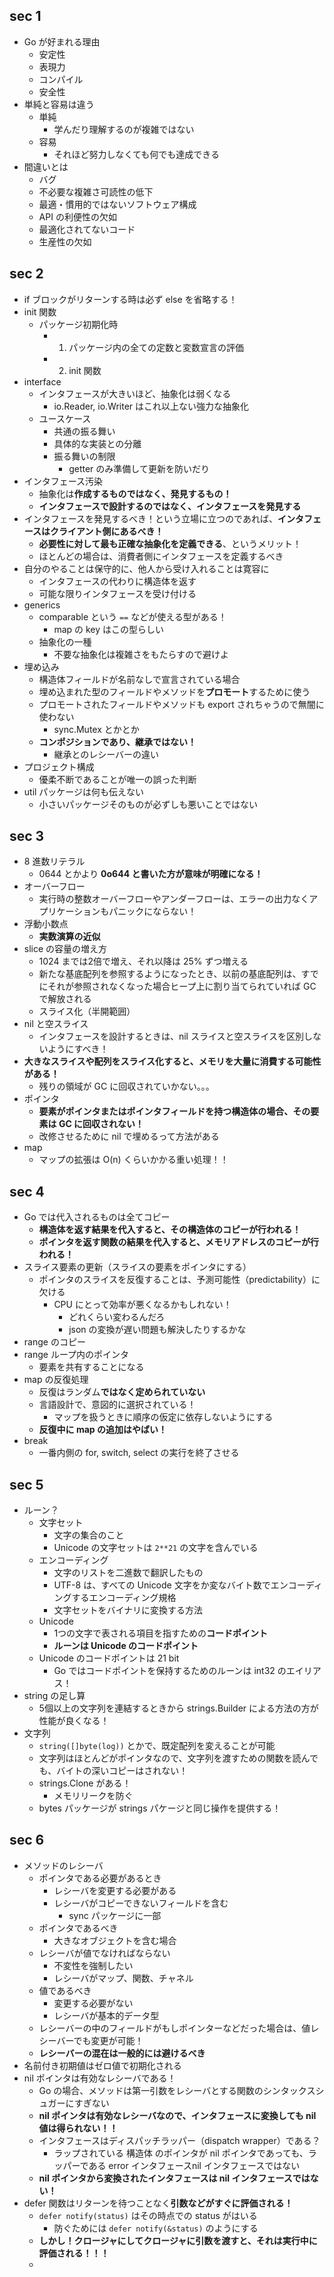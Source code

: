 ## sec 1

- Go が好まれる理由
  - 安定性
  - 表現力
  - コンパイル
  - 安全性
- 単純と容易は違う
  - 単純
    - 学んだり理解するのが複雑ではない
  - 容易
    - それほど努力しなくても何でも達成できる
- 間違いとは
  - バグ
  - 不必要な複雑さ可読性の低下
  - 最適・慣用的ではないソフトウェア構成
  - API の利便性の欠如
  - 最適化されてないコード
  - 生産性の欠如

## sec 2

- if ブロックがリターンする時は必ず else を省略する！
- init 関数
  - パッケージ初期化時
    - 1. パッケージ内の全ての定数と変数宣言の評価
    - 2. init 関数
- interface
  - インタフェースが大きいほど、抽象化は弱くなる
    - io.Reader, io.Writer はこれ以上ない強力な抽象化
  - ユースケース
    - 共通の振る舞い
    - 具体的な実装との分離
    - 振る舞いの制限
      - getter のみ準備して更新を防いだり
- インタフェース汚染
  - 抽象化は**作成するものではなく、発見するもの！**
  - **インタフェースで設計するのではなく、インタフェースを発見する**
- インタフェースを発見するべき！という立場に立つのであれば、**インタフェースはクライアント側にあるべき！**
  - **必要性に対して最も正確な抽象化を定義できる**、というメリット！
  - ほとんどの場合は、消費者側にインタフェースを定義するべき
- 自分のやることは保守的に、他人から受け入れることは寛容に
  - インタフェースの代わりに構造体を返す
  - 可能な限りインタフェースを受け付ける
- generics
  - comparable という `==` などが使える型がある！
    - map の key はこの型らしい
  - 抽象化の一種
    - 不要な抽象化は複雑さをもたらすので避けよ
- 埋め込み
  - 構造体フィールドが名前なしで宣言されている場合
  - 埋め込まれた型のフィールドやメソッドを**プロモート**するために使う
  - プロモートされたフィールドやメソッドも export されちゃうので無闇に使わない
    - sync.Mutex とかとか
  - **コンポジションであり、継承ではない！**
    - 継承とのレシーバーの違い
- プロジェクト構成
  - 優柔不断であることが唯一の誤った判断
- util パッケージは何も伝えない
  - 小さいパッケージそのものが必ずしも悪いことではない

## sec 3

- 8 進数リテラル
  - 0644 とかより **0o644 と書いた方が意味が明確になる！**
- オーバーフロー
  - 実行時の整数オーバーフローやアンダーフローは、エラーの出力なくアプリケーションもパニックにならない！
- 浮動小数点
  - **実数演算の近似**
- slice の容量の増え方
  - 1024 までは2倍で増え、それ以降は 25% ずつ増える
  - 新たな基底配列を参照するようになったとき、以前の基底配列は、すでにそれが参照されなくなった場合ヒープ上に割り当てられていれば GC で解放される
  - スライス化（半開範囲）
- nil と空スライス
  - インタフェースを設計するときは、nil スライスと空スライスを区別しないようにすべき！
- **大きなスライスや配列をスライス化すると、メモリを大量に消費する可能性がある！**
  - 残りの領域が GC に回収されていかない。。。
- ポインタ
  - **要素がポインタまたはポインタフィールドを持つ構造体の場合、その要素は GC に回収されない！**
  - 改修させるために nil で埋めるって方法がある
- map
  - マップの拡張は O(n) くらいかかる重い処理！！

## sec 4

- Go では代入されるものは全てコピー
  - **構造体を返す結果を代入すると、その構造体のコピーが行われる！**
  - **ポインタを返す関数の結果を代入すると、メモリアドレスのコピーが行われる！**
- スライス要素の更新（スライスの要素をポインタにする）
  - ポインタのスライスを反復することは、予測可能性（predictability）に欠ける
    - CPU にとって効率が悪くなるかもしれない！
      - どれくらい変わるんだろ
      - json の変換が遅い問題も解決したりするかな
- range のコピー
- range ループ内のポインタ
  - 要素を共有することになる
- map の反復処理
  - 反復はランダム**ではなく定められていない**
  - 言語設計で、意図的に選択されている！
    - マップを扱うときに順序の仮定に依存しないようにする
  - **反復中に map の追加はやばい！**
- break
  - 一番内側の for, switch, select の実行を終了させる

## sec 5

- ルーン？
  - 文字セット
    - 文字の集合のこと
    - Unicode の文字セットは `2**21` の文字を含んでいる
  - エンコーディング
    - 文字のリストを二進数で翻訳したもの
    - UTF-8 は、すべての Unicode 文字をか変なバイト数でエンコーディングするエンコーディング規格
    - 文字セットをバイナリに変換する方法
  - Unicode
    - 1つの文字で表される項目を指すための**コードポイント**
    - **ルーンは Unicode のコードポイント**
  - Unicode のコードポイントは 21 bit
    - Go ではコードポイントを保持するためのルーンは int32 のエイリアス！
- string の足し算
  - 5個以上の文字列を連結するときから strings.Builder による方法の方が性能が良くなる！
- 文字列
  - `string([]byte(log))` とかで、既定配列を変えることが可能
  - 文字列はほとんどがポインタなので、文字列を渡すための関数を読んでも、バイトの深いコピーはされない！
  - strings.Clone がある！
    - メモリリークを防ぐ
  - bytes パッケージが strings パケージと同じ操作を提供する！

## sec 6

- メソッドのレシーバ
  - ポインタである必要があるとき
    - レシーバを変更する必要がある
    - レシーバがコピーできないフィールドを含む
      - sync パッケージに一部
  - ポインタであるべき
    - 大きなオブジェクトを含む場合
  - レシーバが値でなければならない
    - 不変性を強制したい
    - レシーバがマップ、関数、チャネル
  - 値であるべき
    - 変更する必要がない
    - レシーバが基本的データ型
  - レシーバーの中のフィールドがもしポインターなどだった場合は、値レシーバーでも変更が可能！
  - **レシーバーの混在は一般的には避けるべき**
- 名前付き初期値はゼロ値で初期化される
- nil ポインタは有効なレシーバである！
  - Go の場合、メソッドは第一引数をレシーバとする関数のシンタックスシュガーにすぎない
  - **nil ポインタは有効なレシーバなので、インタフェースに変換しても nil 値は得られない！！**
  - インタフェースはディスパッチラッパー（dispatch wrapper）である？
    - ラップされている 構造体 のポインタが nil ポインタであっても、ラッパーである error インタフェースnil インタフェースではない
  - **nil ポインタから変換されたインタフェースは nil インタフェースではない！**
- defer 関数はリターンを待つことなく**引数などがすぐに評価される！**
  - `defer notify(status)` はその時点での status がはいる
    - 防ぐためには `defer notify(&status)` のようにする
  - **しかし！クロージャにしてクロージャに引数を渡すと、それは実行中に評価される！！！**
  - 
